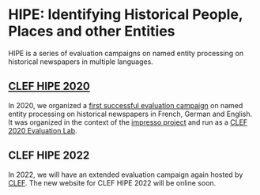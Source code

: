 #  HIPE: Identifying Historical People, Places and other Entities
HIPE is a series of evaluation campaigns on named entity processing on historical newspapers in multiple languages.

## [CLEF HIPE 2020](https://impresso.github.io/CLEF-HIPE-2020/)
In 2020, we organized a [first successful evaluation campaign](https://impresso.github.io/CLEF-HIPE-2020/) on named entity processing on historical newspapers in French, German and English. 
It was organized in the context of the [impresso project](https://impresso-project.ch) and run as a [CLEF 2020 Evaluation Lab](https://clef2020.clef-initiative.eu/).

## CLEF HIPE 2022
In 2022, we will have an extended evaluation campaign again hosted by [CLEF](https://clef2022.clef-initiative.eu/). The new website for CLEF HIPE 2022  will be online soon.


